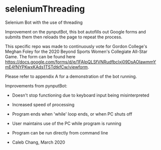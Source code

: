 # seleniumThreading
Selenium Bot with the use of threading

Improvement on the pynputBot, this bot autofills out Google forms and submits them then reloads the page to repeat the process.

This specific repo was made to continuously vote for Gordon College's Meghan Foley for the 2020 Beyond Sports Women's Collegiate All-Star Game. The form can be found here https://docs.google.com/forms/d/e/1FAIpQLSfVNRudfbclxj09DsAOIawmmYmE4fNYPKwxKAds1TSTdtkfCw/viewform.

Please refer to appendix A for a demonstration of the bot running.

Improvements from pynputBot:
  - Doesn't stop functioning due to keyboard input being misinterpreted
  - Increased speed of processing
  - Program ends when 'while' loop ends, or when PC shuts off
  - User maintains use of the PC while program is running
  - Program can be run directly from command line
  
- Caleb Chang, March 2020
